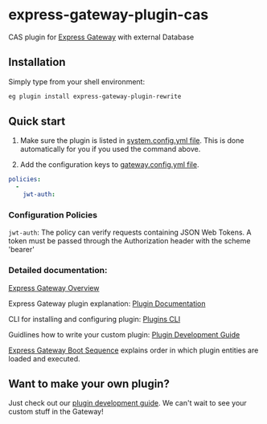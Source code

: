 # express-gateway-plugin-cas
CAS plugin for [Express Gateway](http://www.express-gateway.io/) with external Database

## Installation

Simply type from your shell environment:

```bash
eg plugin install express-gateway-plugin-rewrite
```

## Quick start

1. Make sure the plugin is listed in [system.config.yml file](https://www.express-gateway.io/docs/configuration/system.config.yml/).
This is done automatically for you if you used the command above.

2. Add the configuration keys to [gateway.config.yml file](https://www.express-gateway.io/docs/configuration/gateway.config.yml/).

```yaml
policies:
  -
    jwt-auth:
```

### Configuration Policies

`jwt-auth`: The policy can verify requests containing JSON Web Tokens. A token must be passed through the Authorization header with the scheme 'bearer'

### Detailed documentation:

[Express Gateway Overview](http://www.express-gateway.io/about/)

Express Gateway plugin explanation:
[Plugin Documentation](http://www.express-gateway.io/docs/plugins/)

CLI for installing and configuring plugin: 
[Plugins CLI](http://localhost:4000/docs/cli/plugins/)

Guidlines how to write your custom plugin:
[Plugin Development Guide](http://www.express-gateway.io/docs/plugins/development-guide)

[Express Gateway Boot Sequence](http://www.express-gateway.io/docs/plugins/boot-sequence) explains order in which plugin entities are loaded and executed. 

## Want to make your own plugin?

Just check out our [plugin development guide](https://www.express-gateway.io/docs/plugins/).
We can't wait to see your custom stuff in the Gateway!
